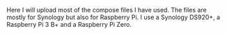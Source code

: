 Here I will upload most of the compose files I have used.
The files are mostly for Synology but also for Raspberry Pi.
I use a Synology DS920+, a Raspberry Pi 3 B+ and a Raspberry Pi Zero.
